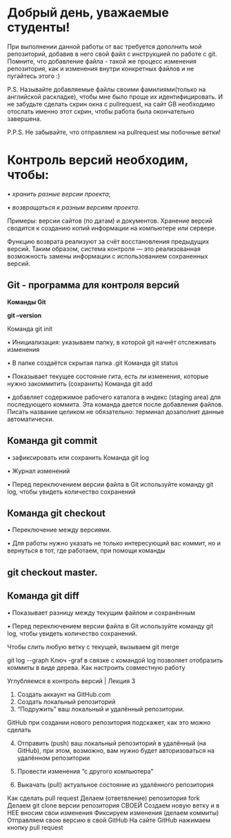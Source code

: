 # Добрый день, уважаемые студенты! 
  При выполнении данной работы от вас требуется дополнить мой репозиторий, добавив в него свой файл с инструкцией по работе с git. Помните, что добавление файла - такой же процесс изменения репозитория, как и изменения внутри конкретных файлов и не пугайтесь этого :)

  P.S. Называйте добавляемые файлы своими фамилиями(только на английской раскладке), чтобы мне было проще их идентифицировать. И не забудьте сделать скрин окна с pullrequest, на сайт GB необходимо отослать именно этот скрин, чтобы работа была окончательно завершена.

  P.P.S. Не забывайте, что отправляем на pullrequest мы побочные ветки!

 # Контроль версий необходим, чтобы:
•  *хранить разные версии проекта*;

•  *возвращаться к разным версиям проекта*.

Примеры: версии сайтов (по датам) и документов.
Хранение версий сводится к созданию копий информации на компьютере или сервере. 

Функцию возврата реализуют за счёт восстановления предыдущих версий. 
Таким образом, система контроля — это реализованная возможность замены информации с использованием сохраненных версий.

## Git - программа для контроля версий

**Команды Git**

**git –version**

Команда git init

•  Инициализация: указываем папку, в которой git начнёт отслеживать изменения

•  В папке создаётся скрытая папка .git
Команда git status

•  Показывает текущее состояние гита, есть 
 ли изменения, которые нужно закоммитить (сохранить)
Команда git add

•  добавляет содержимое рабочего каталога в индекс (staging area) для последующего коммита. Эта команда дается после добавления файлов. Писать название целиком не обязательно: терминал дозаполнит данные автоматически.

## Команда git commit
•  зафиксировать или сохранить
Команда git log

•  Журнал изменений

•  Перед переключением версии файла в Git используйте команду git log, чтобы увидеть количество сохранений

## Команда git checkout

•  Переключение между версиями.

•  Для работы нужно указать не только интересующий вас коммит, но и вернуться в тот, где работаем, при помощи команды 

## git checkout master.
## Команда git diff

•  Показывает разницу между текущим файлом и сохранённым

•  Перед переключением версии файла в Git используйте команду git log, чтобы увидеть количество сохранений.

Чтобы слить любую ветку с текущей, вызываем git merge

git log --graph Ключ -graf в связке с командой log позволяет отобразить коммиты в виде дерева.
Как настроить совместную работу

Углубляемся в контроль версий | Лекция 3

1. Создать аккаунт на GitHub.com
2. Создать локальный репозиторий
3. “Подружить” ваш локальный и удалённый репозитории.

GitHub при создании нового репозитория подскажет, как это можно сделать

4. Отправить (push) ваш локальный репозиторий в удалённый (на GitHub), при этом, возможно,
вам нужно будет авторизоваться на удалённом репозитории

5. Провести изменения “с другого компьютера”

6. Выкачать (pull) актуальное состояние из удалённого репозитория

Как сделать pull request
Делаем   (ответвление) репозитория fork
Делаем git clone   версии репозитория СВОЕЙ
Создаем новую ветку и в НЕЕ вносим свои изменения
Фиксируем изменения (делаем коммиты)
Отправляем свою версию в свой GitHub
На сайте GitHub нажимаем кнопку pull request

